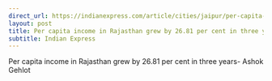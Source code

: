 ```yaml
---
direct_url: https://indianexpress.com/article/cities/jaipur/per-capita-income-rajasthan-covid-ashok-gehlot-8330550/
layout: post
title: Per capita income in Rajasthan grew by 26.81 per cent in three years- Ashok Gehlot
subtitle: Indian Express
---
```


Per capita income in Rajasthan grew by 26.81 per cent in three years- Ashok Gehlot